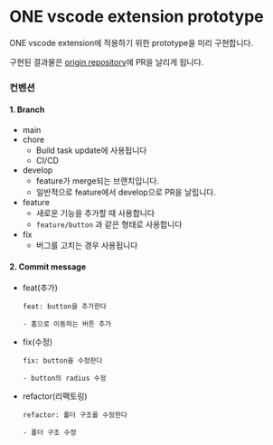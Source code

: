 # ONE vscode extension prototype

ONE vscode extension에 적용하기 위한 prototype을 미리 구현합니다.

구현된 결과물은 [origin repository](https://github.com/Samsung/ONE-vscode)에 PR을 날리게 됩니다.

### 컨벤션

#### 1. Branch

- main
- chore
  - Build task update에 사용됩니다
  - CI/CD
- develop
  - feature가 merge되는 브랜치입니다.
  - 일반적으로 feature에서 develop으로 PR을 날립니다.
- feature
  - 새로운 기능을 추가할 때 사용합니다
  - `feature/button` 과 같은 형태로 사용합니다
- fix
  - 버그를 고치는 경우 사용됩니다

#### 2. Commit message

- feat(추가)
  ```
  feat: button을 추가한다

  - 홈으로 이동하는 버튼 추가
  ```
- fix(수정)
  ```
  fix: button을 수정한다
  
  - button의 radius 수정
  ```
- refactor(리팩토링)
  ```
  refactor: 폴더 구조를 수정한다

  - 폴더 구조 수정
  ```